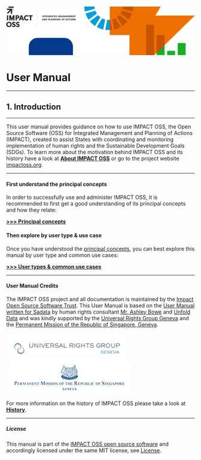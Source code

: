 ![](/assets/header.png)

# User Manual

---
## 1. Introduction
---

This user manual provides guidance on how to use IMPACT OSS, the Open Source Software (OSS) for Integrated Management and Planning of Actions (IMPACT), created to assist States with coordinating and monitoring implementation of human rights and the Sustainable Development Goals (SDGs). To learn more about the motivation behind IMPACT OSS and its history have a look at [**About IMPACT OSS**](/intro/about.md) or go to the project website [impactoss.org](https://impactoss.org).

---

#### First understand the principal concepts

In order to successfully use and administer IMPACT OSS, it is recommended to first get a good understanding of its principal concepts and how they relate:

**[>>> Principal concepts](/intro/concepts.md)**

#### Then explore by user type & use case

Once you have understood the [principal concepts](/intro/concepts.md), you can best explore this manual by user type and common use cases:

**[>>> User types & common use cases](/intro/usecases.md)**

---

#### User Manual Credits

The IMPACT OSS project and all documentation is maintained by the [Impact Open Source Software Trust](http://impactoss.org/). This User Manual is based on the [User Manual written for Sadata](https://nmrf.gitbooks.io/sadata/content/) by human rights consultant [Mr. Ashley Bowe](https://www.linkedin.com/in/ashley-bowe-a4716019/) and [Unfold Data](http://unfolddata.com/) and was kindly supported by the [Universal Rights Group Geneva](http://www.universal-rights.org/) and the [Permanent Mission of the Republic of Singapore, Geneva](https://www.mfa.gov.sg/content/mfa/overseasmission/geneva.html).

![](/assets/universal-rights-group.png)![](/assets/singapore-mission-geneva.png)

For more information on the history of IMPACT OSS please take a look at [**History**](/appendix/history.md).

---

##### License

This manual is part of the [IMPACT OSS open source software](https://github.com/impactoss/impactoss-server/) and accordingly licensed under the same MIT license, see [License](LICENSE.md).
